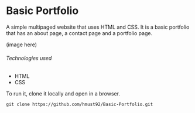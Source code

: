 # Basic Portfolio

A simple multipaged website that uses HTML and CSS. It is a basic portfolio that has an about page, a contact page and a portfolio page.

(image here)

###### Technologies used

* HTML
* CSS

To run it, clone it locally and open in a browser.

```
git clone https://github.com/hmust92/Basic-Portfolio.git
```


